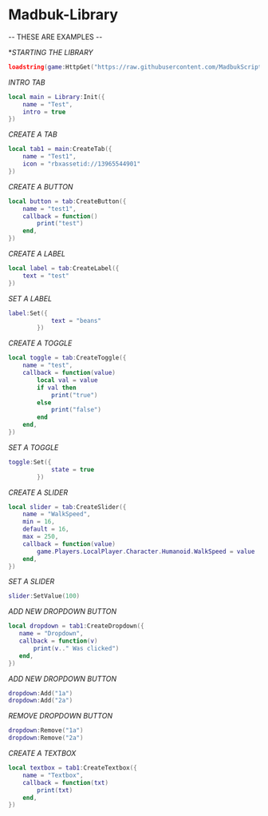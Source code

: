 # Madbuk-Library
-- THESE ARE EXAMPLES --

**STARTING THE LIBRARY*
```lua
loadstring(game:HttpGet("https://raw.githubusercontent.com/MadbukScripts/Madbuk-Library/main/Madbuk%20Library.lua"))()
```

*INTRO TAB*
```lua
local main = Library:Init({
	name = "Test",
	intro = true
})
```
*CREATE A TAB*
```lua
local tab1 = main:CreateTab({
	name = "Test1",
	icon = "rbxassetid://13965544901"
})
```

*CREATE A BUTTON*
```lua
local button = tab:CreateButton({
	name = "test1",
	callback = function()
		print("test")
	end,
})
```

*CREATE A LABEL*
```lua
local label = tab:CreateLabel({
	text = "test"
})
```

*SET A LABEL*
```lua
label:Set({
            text = "beans"
        })
```

*CREATE A TOGGLE*
```lua
local toggle = tab:CreateToggle({
	name = "test",
	callback = function(value)
		local val = value
		if val then
			print("true")
		else
			print("false")
		end
	end,
})
```

*SET A TOGGLE*
```lua
toggle:Set({
            state = true
        })
```

*CREATE A SLIDER*
```lua
local slider = tab:CreateSlider({
	name = "WalkSpeed",
	min = 16,
	default = 16,
	max = 250,
	callback = function(value)
		game.Players.LocalPlayer.Character.Humanoid.WalkSpeed = value
	end,
})
```

*SET A SLIDER*
```lua
slider:SetValue(100)
```

*ADD NEW DROPDOWN BUTTON*
 ```lua
local dropdown = tab1:CreateDropdown({
	name = "Dropdown",
	callback = function(v)
		print(v.." Was clicked")
	end,	
})
```
*ADD NEW DROPDOWN BUTTON*
```lua
dropdown:Add("1a")
dropdown:Add("2a")
```

*REMOVE DROPDOWN BUTTON*
```lua
dropdown:Remove("1a")
dropdown:Remove("2a")
```



*CREATE A TEXTBOX*
```lua
local textbox = tab1:CreateTextbox({
	name = "Textbox",
	callback = function(txt)
		print(txt)
	end,
})
```

